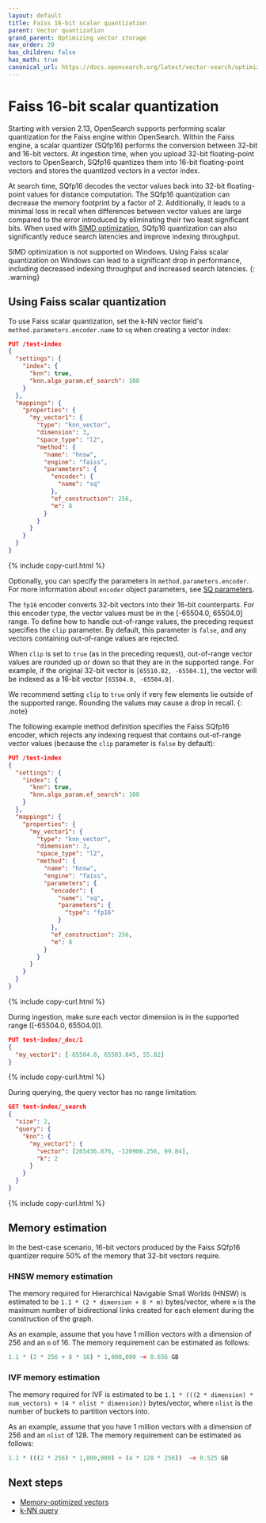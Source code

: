 ```yaml
---
layout: default
title: Faiss 16-bit scalar quantization 
parent: Vector quantization
grand_parent: Optimizing vector storage
nav_order: 20
has_children: false
has_math: true
canonical_url: https://docs.opensearch.org/latest/vector-search/optimizing-storage/faiss-16-bit-quantization/
---
```


# Faiss 16-bit scalar quantization 
 
Starting with version 2.13, OpenSearch supports performing scalar quantization for the Faiss engine within OpenSearch. Within the Faiss engine, a scalar quantizer (SQfp16) performs the conversion between 32-bit and 16-bit vectors. At ingestion time, when you upload 32-bit floating-point vectors to OpenSearch, SQfp16 quantizes them into 16-bit floating-point vectors and stores the quantized vectors in a vector index. 

At search time, SQfp16 decodes the vector values back into 32-bit floating-point values for distance computation. The SQfp16 quantization can decrease the memory footprint by a factor of 2. Additionally, it leads to a minimal loss in recall when differences between vector values are large compared to the error introduced by eliminating their two least significant bits. When used with [SIMD optimization]({{site.url}}{{site.baseurl}}/field-types/supported-field-types/knn-methods-engines/#simd-optimization), SQfp16 quantization can also significantly reduce search latencies and improve indexing throughput. 

SIMD optimization is not supported on Windows. Using Faiss scalar quantization on Windows can lead to a significant drop in performance, including decreased indexing throughput and increased search latencies.
{: .warning} 

## Using Faiss scalar quantization

To use Faiss scalar quantization, set the k-NN vector field's `method.parameters.encoder.name` to `sq` when creating a vector index:

```json
PUT /test-index
{
  "settings": {
    "index": {
      "knn": true,
      "knn.algo_param.ef_search": 100
    }
  },
  "mappings": {
    "properties": {
      "my_vector1": {
        "type": "knn_vector",
        "dimension": 3,
        "space_type": "l2",
        "method": {
          "name": "hnsw",
          "engine": "faiss",
          "parameters": {
            "encoder": {
              "name": "sq"
            },
            "ef_construction": 256,
            "m": 8
          }
        }
      }
    }
  }
}
```
{% include copy-curl.html %}

Optionally, you can specify the parameters in `method.parameters.encoder`. For more information about `encoder` object parameters, see [SQ parameters]({{site.url}}{{site.baseurl}}/field-types/supported-field-types/knn-methods-engines/#sq-parameters).

The `fp16` encoder converts 32-bit vectors into their 16-bit counterparts. For this encoder type, the vector values must be in the [-65504.0, 65504.0] range. To define how to handle out-of-range values, the preceding request specifies the `clip` parameter. By default, this parameter is `false`, and any vectors containing out-of-range values are rejected. 

When `clip` is set to `true` (as in the preceding request), out-of-range vector values are rounded up or down so that they are in the supported range. For example, if the original 32-bit vector is `[65510.82, -65504.1]`, the vector will be indexed as a 16-bit vector `[65504.0, -65504.0]`.

We recommend setting `clip` to `true` only if very few elements lie outside of the supported range. Rounding the values may cause a drop in recall.
{: .note}

The following example method definition specifies the Faiss SQfp16 encoder, which rejects any indexing request that contains out-of-range vector values (because the `clip` parameter is `false` by default):

```json
PUT /test-index
{
  "settings": {
    "index": {
      "knn": true,
      "knn.algo_param.ef_search": 100
    }
  },
  "mappings": {
    "properties": {
      "my_vector1": {
        "type": "knn_vector",
        "dimension": 3,
        "space_type": "l2",
        "method": {
          "name": "hnsw",
          "engine": "faiss",
          "parameters": {
            "encoder": {
              "name": "sq",
              "parameters": {
                "type": "fp16"
              }
            },
            "ef_construction": 256,
            "m": 8
          }
        }
      }
    }
  }
}
```
{% include copy-curl.html %}

During ingestion, make sure each vector dimension is in the supported range ([-65504.0, 65504.0]).

```json
PUT test-index/_doc/1
{
  "my_vector1": [-65504.0, 65503.845, 55.82]
}
```
{% include copy-curl.html %}

During querying, the query vector has no range limitation:

```json
GET test-index/_search
{
  "size": 2,
  "query": {
    "knn": {
      "my_vector1": {
        "vector": [265436.876, -120906.256, 99.84],
        "k": 2
      }
    }
  }
}
```
{% include copy-curl.html %}

## Memory estimation

In the best-case scenario, 16-bit vectors produced by the Faiss SQfp16 quantizer require 50% of the memory that 32-bit vectors require. 

### HNSW memory estimation

The memory required for Hierarchical Navigable Small Worlds (HNSW) is estimated to be `1.1 * (2 * dimension + 8 * m)` bytes/vector, where `m` is the maximum number of bidirectional links created for each element during the construction of the graph.

As an example, assume that you have 1 million vectors with a dimension of 256 and an `m` of 16. The memory requirement can be estimated as follows:

```r
1.1 * (2 * 256 + 8 * 16) * 1,000,000 ~= 0.656 GB
```

### IVF memory estimation

The memory required for IVF is estimated to be `1.1 * (((2 * dimension) * num_vectors) + (4 * nlist * dimension))` bytes/vector, where `nlist` is the number of buckets to partition vectors into.

As an example, assume that you have 1 million vectors with a dimension of 256 and an `nlist` of 128. The memory requirement can be estimated as follows:

```r
1.1 * (((2 * 256) * 1,000,000) + (4 * 128 * 256))  ~= 0.525 GB
```

## Next steps

- [Memory-optimized vectors]({{site.url}}{{site.baseurl}}/field-types/supported-field-types/knn-memory-optimized/)
- [k-NN query]({{site.url}}{{site.baseurl}}/query-dsl/specialized/k-nn/)
